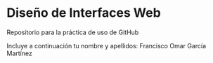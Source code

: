 # Diseño de Interfaces Web
Repositorio para la práctica de uso de GitHub

Incluye a continuación tu nombre y apellidos: Francisco Omar García Martínez
